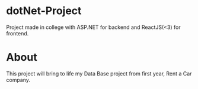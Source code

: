 # dotNet-Project
Project made in college with ASP.NET for backend and ReactJS(&lt;3) for frontend.

# About
This project will bring to life my Data Base project from first year, Rent a Car company. 

